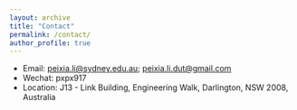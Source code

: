 ```yaml
---
layout: archive
title: "Contact"
permalink: /contact/
author_profile: true
---
```



* Email: peixia.li@sydney.edu.au; peixia.li.dut@gmail.com
* Wechat: pxpx917
* Location: J13 - Link Building, Engineering Walk, Darlington, NSW 2008, Australia
